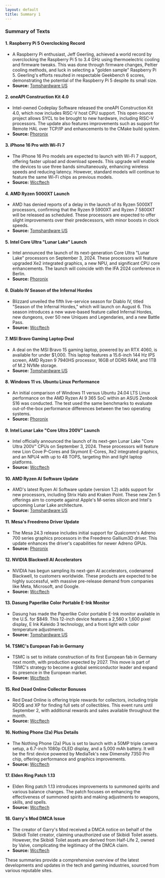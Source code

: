 ```yaml
---
layout: default
title: Summary 1
---
```


### Summary of Texts

#### 1. **Raspberry Pi 5 Overclocking Record**
- A Raspberry Pi enthusiast, Jeff Geerling, achieved a world record by overclocking the Raspberry Pi 5 to 3.4 GHz using thermoelectric cooling and firmware tweaks. This was done through firmware changes, Peltier cooling methods, and luck in selecting a "golden sample" Raspberry Pi 5. Geerling's efforts resulted in respectable Geekbench 6 scores, demonstrating the potential of the Raspberry Pi 5 despite its small size.
- **Source:** [Tomshardware US](https://www.tomshardware.com/raspberry-pi/raspberry-pi-5-hits-world-record-34-ghz-with-thermoelectric-cooling-and-firmware-tweaks)

#### 2. **oneAPI Construction Kit 4.0**
- Intel-owned Codeplay Software released the oneAPI Construction Kit 4.0, which now includes RISC-V host CPU support. This open-source project allows SYCL to be brought to new hardware, including RISC-V processors. The update also features improvements such as support for Remote HAL over TCP/IP and enhancements to the CMake build system.
- **Source:** [Phoronix](https://www.phoronix.com/news/oneAPI-Construction-Kit-4.0)

#### 3. **iPhone 16 Pro with Wi-Fi 7**
- The iPhone 16 Pro models are expected to launch with Wi-Fi 7 support, offering faster upload and download speeds. This upgrade will enable the devices to use three bands simultaneously, enhancing wireless speeds and reducing latency. However, standard models will continue to feature the same Wi-Fi chips as previous models.
- **Source:** [Wccftech](https://wccftech.com/iphone-16-pro-to-feature-wi-fi-7-chip-for-faster-speeds/)

#### 4. **AMD Ryzen 5000XT Launch**
- AMD has denied reports of a delay in the launch of its Ryzen 5000XT processors, confirming that the Ryzen 9 5900XT and Ryzen 7 5800XT will be released as scheduled. These processors are expected to offer slight improvements over their predecessors, with minor boosts in clock speeds.
- **Source:** [Tomshardware US](https://www.tomshardware.com/pc-components/cpus/amd-denies-reports-of-ryzen-5000xt-launch-delay-chipmaker-says-chips-on-schedule-for-release-tomorrow)

#### 5. **Intel Core Ultra "Lunar Lake" Launch**
- Intel announced the launch of its next-generation Core Ultra "Lunar Lake" processors on September 3, 2024. These processors will feature upgraded Xe2 integrated graphics, a new NPU, and significant CPU core enhancements. The launch will coincide with the IFA 2024 conference in Berlin.
- **Source:** [Phoronix](https://www.phoronix.com/news/Intel-Lunar-Lake-3-September)

#### 6. **Diablo IV Season of the Infernal Hordes**
- Blizzard unveiled the fifth live-service season for Diablo IV, titled "Season of the Infernal Hordes," which will launch on August 6. This season introduces a new wave-based feature called Infernal Hordes, new dungeons, over 50 new Uniques and Legendaries, and a new Battle Pass.
- **Source:** [Wccftech](https://wccftech.com/diablo-iv-season-of-the-infernal-hordes-begins-on-august-6/)

#### 7. **MSI Bravo Gaming Laptop Deal**
- A deal on the MSI Bravo 15 gaming laptop, powered by an RTX 4060, is available for under $1,000. This laptop features a 15.6-inch 144 Hz IPS screen, AMD Ryzen 9 7940HS processor, 16GB of DDR5 RAM, and 1TB of M.2 NVMe storage.
- **Source:** [Tomshardware US](https://www.tomshardware.com/laptops/gaming-laptops/snag-an-rtx-4060-powered-msi-bravo-gaming-laptop-for-under-dollar1k)

#### 8. **Windows 11 vs. Ubuntu Linux Performance**
- An initial comparison of Windows 11 versus Ubuntu 24.04 LTS Linux performance on the AMD Ryzen AI 9 365 SoC within an ASUS Zenbook S16 was conducted. The test used the same benchmarks to evaluate out-of-the-box performance differences between the two operating systems.
- **Source:** [Phoronix](https://www.phoronix.com/review/windows-linux-ryzen-ai)

#### 9. **Intel Lunar Lake "Core Ultra 200V" Launch**
- Intel officially announced the launch of its next-gen Lunar Lake "Core Ultra 200V" CPUs on September 3, 2024. These processors will feature new Lion Cove P-Cores and Skymont E-Cores, Xe2 integrated graphics, and an NPU4 with up to 48 TOPS, targeting thin and light laptop platforms.
- **Source:** [Wccftech](https://wccftech.com/intel-lunar-lake-core-ultra-200v-launch-3rd-september/)

#### 10. **AMD Ryzen AI Software Update**
- AMD's latest Ryzen AI Software update (version 1.2) adds support for new processors, including Strix Halo and Kraken Point. These new Zen 5 offerings aim to compete against Apple's M-series silicon and Intel's upcoming Lunar Lake architecture.
- **Source:** [Tomshardware US](https://www.tomshardware.com/pc-components/cpus/amd-ryzen-ai-software-heralds-the-arrival-of-five-new-cpus)

#### 11. **Mesa's Freedreno Driver Update**
- The Mesa 24.3 release includes initial support for Qualcomm's Adreno 700 series graphics processors in the Freedreno Gallium3D driver. This update enhances the driver's capabilities for newer Adreno GPUs.
- **Source:** [Phoronix](https://www.phoronix.com/news/Mesa-24.3-Freedreno-A7xx)

#### 12. **NVIDIA Blackwell AI Accelerators**
- NVIDIA has begun sampling its next-gen AI accelerators, codenamed Blackwell, to customers worldwide. These products are expected to be highly successful, with massive pre-release demand from companies like Meta, Microsoft, and Google.
- **Source:** [Wccftech](https://wccftech.com/nvidia-begins-sampling-next-gen-ai-powerhouse-blackwell-all-over-the-world/)

#### 13. **Dasung Paperlike Color Portable E-Ink Monitor**
- Dasung has made the Paperlike Color portable E-Ink monitor available in the U.S. for $849. This 12-inch device features a 2,560 x 1,600 pixel display, E Ink Kaleido 3 technology, and a front light with color temperature adjustments.
- **Source:** [Tomshardware US](https://www.tomshardware.com/monitors/portable-monitors/paperlike-color-portable-e-ink-monitor-hits-us-market-for-849-dollars)

#### 14. **TSMC's European Fab in Germany**
- TSMC is set to initiate construction of its first European fab in Germany next month, with production expected by 2027. This move is part of TSMC's strategy to become a global semiconductor leader and expand its presence in the European market.
- **Source:** [Wccftech](https://wccftech.com/tsmc-initiate-construction-first-european-fab-germany-next-month/)

#### 15. **Red Dead Online Collector Bonuses**
- Red Dead Online is offering triple rewards for collectors, including triple RDO$ and XP for finding full sets of collectibles. This event runs until September 2, with additional rewards and sales available throughout the month.
- **Source:** [Wccftech](https://wccftech.com/red-dead-online-jam-packed-with-collector-bonuses/)

#### 16. **Nothing Phone (2a) Plus Details**
- The Nothing Phone (2a) Plus is set to launch with a 50MP triple camera setup, a 6.7-inch 1080p OLED display, and a 5,000 mAh battery. It will be the first device powered by MediaTek's new Dimensity 7350 Pro chip, offering performance and graphics improvements.
- **Source:** [Wccftech](https://wccftech.com/last-minute-details-reveal-the-official-image-of-the-nothing-2a-plus-showcasing-its-design-and-50mp-triple-camera-setup/)

#### 17. **Elden Ring Patch 1.13**
- Elden Ring patch 1.13 introduces improvements to summoned spirits and various balance changes. The patch focuses on enhancing the effectiveness of summoned spirits and making adjustments to weapons, skills, and spells.
- **Source:** [Wccftech](https://wccftech.com/elden-ring-patch-1-13/)

#### 18. **Garry's Mod DMCA Issue**
- The creator of Garry's Mod received a DMCA notice on behalf of the Skibidi Toilet creator, claiming unauthorized use of Skibidi Toilet assets. However, the Skibidi Toilet assets are derived from Half-Life 2, owned by Valve, complicating the legitimacy of the DMCA claim.
- **Source:** [Wccftech](https://wccftech.com/creator-of-garrys-mod-receives-dmca-on-behalf-of-skibidi-toilet-creator/)

These summaries provide a comprehensive overview of the latest developments and updates in the tech and gaming industries, sourced from various reputable sites.